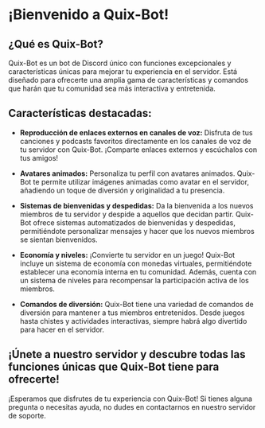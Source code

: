 # ¡Bienvenido a Quix-Bot!

## ¿Qué es Quix-Bot?

Quix-Bot es un bot de Discord único con funciones excepcionales y características únicas para mejorar tu experiencia en el servidor. Está diseñado para ofrecerte una amplia gama de características y comandos que harán que tu comunidad sea más interactiva y entretenida.

## Características destacadas:

- **Reproducción de enlaces externos en canales de voz:** Disfruta de tus canciones y podcasts favoritos directamente en los canales de voz de tu servidor con Quix-Bot. ¡Comparte enlaces externos y escúchalos con tus amigos!

- **Avatares animados:** Personaliza tu perfil con avatares animados. Quix-Bot te permite utilizar imágenes animadas como avatar en el servidor, añadiendo un toque de diversión y originalidad a tu presencia.

- **Sistemas de bienvenidas y despedidas:** Da la bienvenida a los nuevos miembros de tu servidor y despide a aquellos que decidan partir. Quix-Bot ofrece sistemas automatizados de bienvenidas y despedidas, permitiéndote personalizar mensajes y hacer que los nuevos miembros se sientan bienvenidos.

- **Economía y niveles:** ¡Convierte tu servidor en un juego! Quix-Bot incluye un sistema de economía con monedas virtuales, permitiéndote establecer una economía interna en tu comunidad. Además, cuenta con un sistema de niveles para recompensar la participación activa de los miembros.

- **Comandos de diversión:** Quix-Bot tiene una variedad de comandos de diversión para mantener a tus miembros entretenidos. Desde juegos hasta chistes y actividades interactivas, siempre habrá algo divertido para hacer en el servidor.

## ¡Únete a nuestro servidor y descubre todas las funciones únicas que Quix-Bot tiene para ofrecerte!

¡Esperamos que disfrutes de tu experiencia con Quix-Bot! Si tienes alguna pregunta o necesitas ayuda, no dudes en contactarnos en nuestro servidor de soporte.
